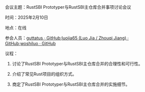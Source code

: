 会议主题：RustSBI Prototyper与RustSBI主仓库合并事项讨论会议

时间：2025年2月10日

地点：在线

参会人员：[guttatus · GitHub](https://github.com/guttatus);[luojia65 (Luo Jia / Zhouqi Jiang) · GitHub](https://github.com/luojia65);[woshiluo · GitHub](https://github.com/woshiluo)

议程：

1. 讨论了RustSBI Prototyper与RustSBI主仓库合并的合理性和可行性。

2. 介绍了常见Rust项目的组织方式。

3. 商定了RustSBI Prototyper与RustSBI主仓库合并的实施细节。


